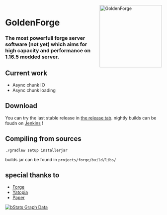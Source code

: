 <img width="200" src="https://modcraftmc.fr/assets/img/gold_spin.gif" alt="GoldenForge" align="right">
<div align="left">
<h1>GoldenForge</h1>


<h3>The most powerfull forge server software (not yet) which aims for high capacity and performance on 1.16.5 modded server.</h3>
</div>

## Current work

* Async chunk IO
* Async chunk loading


## Download
You can try the last stable release in [the release tab](https://github.com/GoldenForge/GoldenForge/releases). 
nightly builds can be foudn on [Jenkins](http://download.modcraftmc.fr:8080/job/GoldenForge/) !


## Compiling from sources


```shell
./gradlew setup installerjar
```

builds jar can be found in `projects/forge/build/libs/`


## special thanks to

* [Forge](https://github.com/MinecraftForge/MinecraftForge)
* [Yatopia](https://github.com/YatopiaMC/Yatopia)
* [Paper](https://github.com/PaperMC/Paper)


[![bStats Graph Data](https://bstats.org/signatures/bukkit/GoldenForge.svg)](https://bstats.org/plugin/bukkit/GoldenForge/10746)
